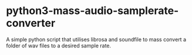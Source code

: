 # python3-mass-audio-samplerate-converter
A simple python script that utilises librosa and soundfile to mass convert a folder of wav files to a desired sample rate.

